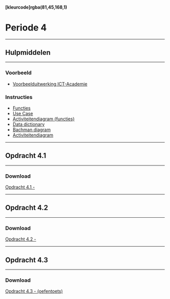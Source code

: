 #### [kleurcode]rgba(81,45,168,1)

# Periode 4

---
## Hulpmiddelen
---

### Voorbeeld
* <a href="https://elo.kw1c.nl/CMS/Studie/811%20ICT-Academie/811%20VakkenInhoud/%5BB.01%20MOD%5D%20Modelleren/25187%20%C2%A0%20Applicatie-%20en%20mediaontwikkelaar/Periode%2001/Productie/01.%20Reader/Voorbeeld%20ICT-Academie.xlsx" target="_blank">Voorbeelduitwerking ICT-Academie</a>

### Instructies
* <a href="" target="_blank">Functies</a>
* <a href="" target="_blank">Use Case</a>
* <a href="" target="_blank">Activiteitendiagram (functies)</a>
* <a href="" target="_blank">Data dictionary</a>
* <a href="" target="_blank">Bachman diagram</a>
* <a href="" target="_blank">Activiteitendiagram</a>


---
## Opdracht 4.1
---

### Download
<a href="" target="_blank">Opdracht 4.1 - </a>

---
## Opdracht 4.2
---

### Download
<a href="" target="_blank">Opdracht 4.2 - </a>

---
## Opdracht 4.3
---

### Download
<a href="" target="_blank">Opdracht 4.3 -  (oefentoets)</a>
